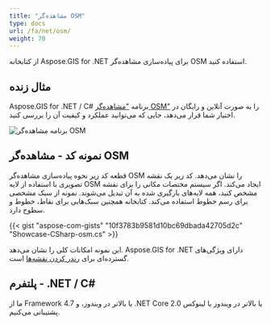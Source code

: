 ```yaml
---
title: "مشاهده‌گر OSM"
type: docs
url: /fa/net/osm/
weight: 70
---
```


از کتابخانه Aspose.GIS for .NET برای پیاده‌سازی مشاهده‌گر OSM استفاده کنید.

## **مثال زنده**

Aspose.GIS for .NET / C# برنامه ["مشاهده‌گر OSM"](https://products.aspose.app/gis/viewer/osm) را به صورت آنلاین و رایگان در اختیار شما قرار می‌دهد، جایی که می‌توانید عملکرد و کیفیت آن را بررسی کنید.

![برنامه مشاهده‌گر OSM](viewer.png)

## **نمونه کد - مشاهده‌گر OSM**

قطعه کد زیر نحوه پیاده‌سازی مشاهده‌گر OSM را نشان می‌دهد. کد زیر یک نقشه تصویری با استفاده از لایه OSM ایجاد می‌کند. اگر سیستم مختصات مکانی را برای نقشه مشخص کنید، همه لایه‌های بارگیری شده به آن تبدیل می‌شوند.
نمونه از سبک مشخصی برای رسم خطوط استفاده می‌کند. کتابخانه همچنین سبک‌هایی برای نقاط، خطوط و سطوح دارد.

{{< gist "aspose-com-gists" "10f3783b9581d10bc69dbada42705d2c" "Showcase-CSharp-osm.cs" >}}

این نمونه امکانات کلی را نشان می‌دهد. Aspose.GIS for .NET دارای ویژگی‌های گسترده‌ای برای [رندر کردن نقشه‌ها](https://docs.aspose.com/gis/net/map-rendering/) است.

## **پلتفرم - ‎‎.NET / C#**

ما از Framework 4.7 یا بالاتر در ویندوز، و .NET Core 2.0 یا بالاتر در ویندوز یا لینوکس پشتیبانی می‌کنیم.
